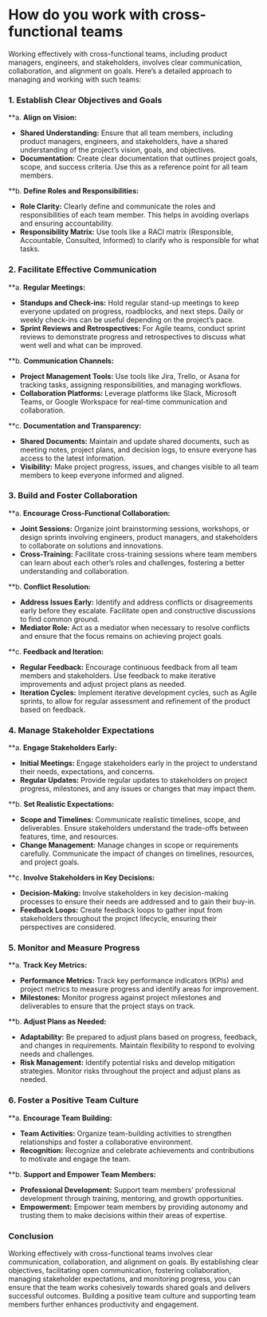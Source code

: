 # How do you work with cross-functional teams

Working effectively with cross-functional teams, including product managers, engineers, and stakeholders, involves clear communication, collaboration, and alignment on goals. Here’s a detailed approach to managing and working with such teams:

### 1. **Establish Clear Objectives and Goals**

**a. **Align on Vision:**
   - **Shared Understanding:** Ensure that all team members, including product managers, engineers, and stakeholders, have a shared understanding of the project’s vision, goals, and objectives.
   - **Documentation:** Create clear documentation that outlines project goals, scope, and success criteria. Use this as a reference point for all team members.

**b. **Define Roles and Responsibilities:**
   - **Role Clarity:** Clearly define and communicate the roles and responsibilities of each team member. This helps in avoiding overlaps and ensuring accountability.
   - **Responsibility Matrix:** Use tools like a RACI matrix (Responsible, Accountable, Consulted, Informed) to clarify who is responsible for what tasks.

### 2. **Facilitate Effective Communication**

**a. **Regular Meetings:**
   - **Standups and Check-ins:** Hold regular stand-up meetings to keep everyone updated on progress, roadblocks, and next steps. Daily or weekly check-ins can be useful depending on the project’s pace.
   - **Sprint Reviews and Retrospectives:** For Agile teams, conduct sprint reviews to demonstrate progress and retrospectives to discuss what went well and what can be improved.

**b. **Communication Channels:**
   - **Project Management Tools:** Use tools like Jira, Trello, or Asana for tracking tasks, assigning responsibilities, and managing workflows.
   - **Collaboration Platforms:** Leverage platforms like Slack, Microsoft Teams, or Google Workspace for real-time communication and collaboration.

**c. **Documentation and Transparency:**
   - **Shared Documents:** Maintain and update shared documents, such as meeting notes, project plans, and decision logs, to ensure everyone has access to the latest information.
   - **Visibility:** Make project progress, issues, and changes visible to all team members to keep everyone informed and aligned.

### 3. **Build and Foster Collaboration**

**a. **Encourage Cross-Functional Collaboration:**
   - **Joint Sessions:** Organize joint brainstorming sessions, workshops, or design sprints involving engineers, product managers, and stakeholders to collaborate on solutions and innovations.
   - **Cross-Training:** Facilitate cross-training sessions where team members can learn about each other’s roles and challenges, fostering a better understanding and collaboration.

**b. **Conflict Resolution:**
   - **Address Issues Early:** Identify and address conflicts or disagreements early before they escalate. Facilitate open and constructive discussions to find common ground.
   - **Mediator Role:** Act as a mediator when necessary to resolve conflicts and ensure that the focus remains on achieving project goals.

**c. **Feedback and Iteration:**
   - **Regular Feedback:** Encourage continuous feedback from all team members and stakeholders. Use feedback to make iterative improvements and adjust project plans as needed.
   - **Iteration Cycles:** Implement iterative development cycles, such as Agile sprints, to allow for regular assessment and refinement of the product based on feedback.

### 4. **Manage Stakeholder Expectations**

**a. **Engage Stakeholders Early:**
   - **Initial Meetings:** Engage stakeholders early in the project to understand their needs, expectations, and concerns.
   - **Regular Updates:** Provide regular updates to stakeholders on project progress, milestones, and any issues or changes that may impact them.

**b. **Set Realistic Expectations:**
   - **Scope and Timelines:** Communicate realistic timelines, scope, and deliverables. Ensure stakeholders understand the trade-offs between features, time, and resources.
   - **Change Management:** Manage changes in scope or requirements carefully. Communicate the impact of changes on timelines, resources, and project goals.

**c. **Involve Stakeholders in Key Decisions:**
   - **Decision-Making:** Involve stakeholders in key decision-making processes to ensure their needs are addressed and to gain their buy-in.
   - **Feedback Loops:** Create feedback loops to gather input from stakeholders throughout the project lifecycle, ensuring their perspectives are considered.

### 5. **Monitor and Measure Progress**

**a. **Track Key Metrics:**
   - **Performance Metrics:** Track key performance indicators (KPIs) and project metrics to measure progress and identify areas for improvement.
   - **Milestones:** Monitor progress against project milestones and deliverables to ensure that the project stays on track.

**b. **Adjust Plans as Needed:**
   - **Adaptability:** Be prepared to adjust plans based on progress, feedback, and changes in requirements. Maintain flexibility to respond to evolving needs and challenges.
   - **Risk Management:** Identify potential risks and develop mitigation strategies. Monitor risks throughout the project and adjust plans as needed.

### 6. **Foster a Positive Team Culture**

**a. **Encourage Team Building:**
   - **Team Activities:** Organize team-building activities to strengthen relationships and foster a collaborative environment.
   - **Recognition:** Recognize and celebrate achievements and contributions to motivate and engage the team.

**b. **Support and Empower Team Members:**
   - **Professional Development:** Support team members’ professional development through training, mentoring, and growth opportunities.
   - **Empowerment:** Empower team members by providing autonomy and trusting them to make decisions within their areas of expertise.

### Conclusion

Working effectively with cross-functional teams involves clear communication, collaboration, and alignment on goals. By establishing clear objectives, facilitating open communication, fostering collaboration, managing stakeholder expectations, and monitoring progress, you can ensure that the team works cohesively towards shared goals and delivers successful outcomes. Building a positive team culture and supporting team members further enhances productivity and engagement.
